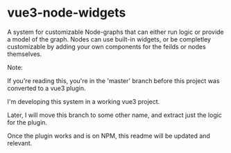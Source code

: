 # vue3-node-widgets

A system for customizable Node-graphs that can either run logic or provide a model of the graph.
Nodes can use built-in widgets, or be completley customizable by adding your own components for the feilds or nodes themselves.

Note:

If you're reading this, you're in the 'master' branch before this project was converted to a vue3 plugin.

I'm developing this system in a working vue3 project.

Later, I will move this branch to some other name, and extract just the logic for the plugin.

Once the plugin works and is on NPM, this readme will be updated and relevant.
